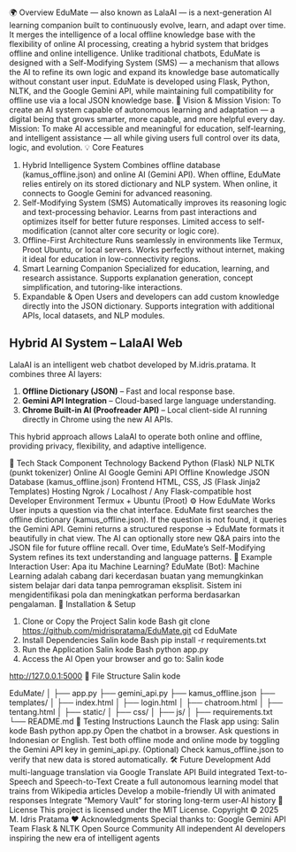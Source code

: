 🌍 Overview
EduMate — also known as LalaAI — is a next-generation AI learning companion built to continuously evolve, learn, and adapt over time.
It merges the intelligence of a local offline knowledge base with the flexibility of online AI processing, creating a hybrid system that bridges offline and online intelligence.
Unlike traditional chatbots, EduMate is designed with a Self-Modifying System (SMS) — a mechanism that allows the AI to refine its own logic and expand its knowledge base automatically without constant user input.
EduMate is developed using Flask, Python, NLTK, and the Google Gemini API, while maintaining full compatibility for offline use via a local JSON knowledge base.
🎯 Vision & Mission
Vision:
To create an AI system capable of autonomous learning and adaptation — a digital being that grows smarter, more capable, and more helpful every day.
Mission:
To make AI accessible and meaningful for education, self-learning, and intelligent assistance — all while giving users full control over its data, logic, and evolution.
💡 Core Features
1. Hybrid Intelligence System
Combines offline database (kamus_offline.json) and online AI (Gemini API).
When offline, EduMate relies entirely on its stored dictionary and NLP system.
When online, it connects to Google Gemini for advanced reasoning.
2. Self-Modifying System (SMS)
Automatically improves its reasoning logic and text-processing behavior.
Learns from past interactions and optimizes itself for better future responses.
Limited access to self-modification (cannot alter core security or logic core).
3. Offline-First Architecture
Runs seamlessly in environments like Termux, Proot Ubuntu, or local servers.
Works perfectly without internet, making it ideal for education in low-connectivity regions.
4. Smart Learning Companion
Specialized for education, learning, and research assistance.
Supports explanation generation, concept simplification, and tutoring-like interactions.
5. Expandable & Open
Users and developers can add custom knowledge directly into the JSON dictionary.
Supports integration with additional APIs, local datasets, and NLP modules.
## Hybrid AI System – LalaAI Web

LalaAI is an intelligent web chatbot developed by M.idris.pratama.
It combines three AI layers:

1. **Offline Dictionary (JSON)** – Fast and local response base.
2. **Gemini API Integration** – Cloud-based large language understanding.
3. **Chrome Built-in AI (Proofreader API)** – Local client-side AI running directly in Chrome using the new AI APIs.

This hybrid approach allows LalaAI to operate both online and offline, 
providing privacy, flexibility, and adaptive intelligence.

🧩 Tech Stack
Component
Technology
Backend
Python (Flask)
NLP
NLTK (punkt tokenizer)
Online AI
Google Gemini API
Offline Knowledge
JSON Database (kamus_offline.json)
Frontend
HTML, CSS, JS (Flask Jinja2 Templates)
Hosting
Ngrok / Localhost / Any Flask-compatible host
Developer Environment
Termux + Ubuntu (Proot)
⚙️ How EduMate Works
User inputs a question via the chat interface.
EduMate first searches the offline dictionary (kamus_offline.json).
If the question is not found, it queries the Gemini API.
Gemini returns a structured response → EduMate formats it beautifully in chat view.
The AI can optionally store new Q&A pairs into the JSON file for future offline recall.
Over time, EduMate’s Self-Modifying System refines its text understanding and language patterns.
🧠 Example Interaction
User:
Apa itu Machine Learning?
EduMate (Bot):
Machine Learning adalah cabang dari kecerdasan buatan yang memungkinkan sistem belajar dari data tanpa pemrograman eksplisit. Sistem ini mengidentifikasi pola dan meningkatkan performa berdasarkan pengalaman.
🚀 Installation & Setup
1. Clone or Copy the Project
Salin kode
Bash
git clone https://github.com/midrispratama/EduMate.git
cd EduMate
2. Install Dependencies
Salin kode
Bash
pip install -r requirements.txt
3. Run the Application
Salin kode
Bash
python app.py
4. Access the AI
Open your browser and go to:
Salin kode

http://127.0.0.1:5000
🧩 File Structure
Salin kode

EduMate/
│
├── app.py
├── gemini_api.py
├── kamus_offline.json
├── templates/
│   ├── index.html
│   ├── login.html
│   ├── chatroom.html
│   ├── tentang.html
│
├── static/
│   ├── css/
│   ├── js/
│
├── requirements.txt
└── README.md
🧪 Testing Instructions
Launch the Flask app using:
Salin kode
Bash
python app.py
Open the chatbot in a browser.
Ask questions in Indonesian or English.
Test both offline mode and online mode by toggling the Gemini API key in gemini_api.py.
(Optional) Check kamus_offline.json to verify that new data is stored automatically.
🛠️ Future Development
Add multi-language translation via Google Translate API
Build integrated Text-to-Speech and Speech-to-Text
Create a full autonomous learning model that trains from Wikipedia articles
Develop a mobile-friendly UI with animated responses
Integrate “Memory Vault” for storing long-term user-AI history
🧾 License
This project is licensed under the MIT License.
Copyright © 2025
M. Idris Pratama
❤️ Acknowledgments
Special thanks to:
Google Gemini API Team
Flask & NLTK Open Source Community
All independent AI developers inspiring the new era of intelligent agents
